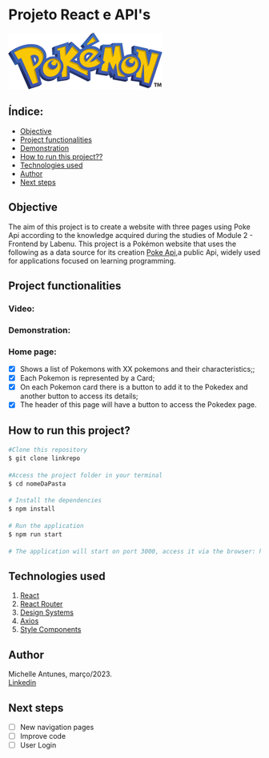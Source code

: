 # **Projeto React e API's**

![Pokedex](./src/assets/image.png)

## Índice:

- <a href="#Objective"> Objective </a>
- <a href="#Project functionalities"> Project functionalities </a>
- <a href="#Demonstration"> Demonstration </a>
- <a href="#How to run this project??"> How to run this project?? </a>
- <a href="#Technologies used"> Technologies used </a>
- <a href="#Author"> Author </a>
- <a href="#Next steps"> Next steps </a>

## Objective

The aim of this project is to create a website with three pages using Poke Api according to the knowledge acquired during the studies of Module 2 - Frontend by Labenu. This project is a Pokémon website that uses the following as a data source for its creation [Poke Api](https://pokeapi.co/ "Poke Api"),a public Api, widely used for applications focused on learning programming.

## Project functionalities

### Video:

### Demonstration:

### Home page:

- [x] Shows a list of Pokemons with XX pokemons and their characteristics;;
- [x] Each Pokemon is represented by a Card;
- [x] On each Pokemon card there is a button to add it to the Pokedex and another button to access its details;
- [x] The header of this page will have a button to access the Pokedex page.

## How to run this project?

```bash
#Clone this repository
$ git clone linkrepo

#Access the project folder in your terminal
$ cd nomeDaPasta

# Install the dependencies
$ npm install

# Run the application
$ npm run start

# The application will start on port 3000, access it via the browser: http://localhost:3000

```

## Technologies used

1. [React](https://pt-br.reactjs.org/)
2. [React Router](https://reactrouter.com/)
3. [Design Systems](https://www.designsystems.com/)
4. [Axios](https://axios-http.com/)
5. [Style Components](https://styled-components.com/)

## Author

Michelle Antunes, março/2023. <br>
[Linkedin](https://www.linkedin.com/in/goulartbruno)

## Next steps

- [ ] New navigation pages
- [ ] Improve code
- [ ] User Login
